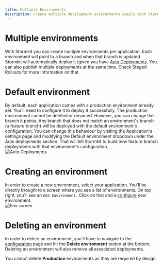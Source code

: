 ```yaml
---
title: Multiple Environments
description: Create multiple development environments easily with Stormkit.
---
```


# Multiple environments

<section>
With Stormkit you can create multiple environments per application. Each environment will point to a branch and when that branch is updated Stormkit will automatically deploy it (given you have <a href="/docs/deployments/auto-deployments">Auto Deployments</a>. You can also publish multiple deployments at the same time. Check Staged Rollouts for more information on that.
</section>

# Default environment

<section>
By default, each application comes with a production environment already set. You'll need to configure it to deploy it successfully. The production environment cannot be deleted or renamed. However, you can change the branch it points. Any branch that does not match an environment's branch (a feature branch) will be deployed with the default environment's configuration. You can change this behaviour by visiting the Application's settings page and modifying the Default environment dropdown under the Auto deployments section. That will tell Stormkit to build new feature branch deployments with that environment's configuration.

<div class="img-wrapper">
    <img src="/assets/docs/deployments/auto-deployments.png" alt="Auto Deployments" />
</div>

</section>

# Creating an environment

<section>
In order to create a new environment, select your application. You'll be directly brought to a screen where you see a list of environments. On top right, you'll see an <code>Add Environment.</code> Click on that and a <a href="/docs/deployments/configuration">configure</a> your environment.

<div class="img-wrapper"> 
    <img src="/assets/docs/features/env-screen.png" alt="Env screen" />
</div>

</section>

# Deleting an environment

<section>
<p>
In order to delete an environment, you'll have to navigate to the <a href="/docs/deployments/configuration">configuration</a> page and hit the <b>Delete environment</b> button at the bottom. Deleting an environment will also remove all associated deployments.
</p>
<div>
You cannot delete <b>Production</b> environments as they are required by design.
</div>
</section>

